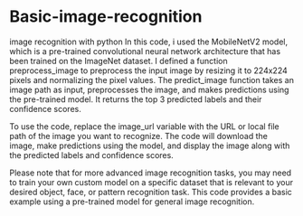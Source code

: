 # Basic-image-recognition
image recognition with python
In this code, i used the MobileNetV2 model, which is a pre-trained convolutional neural network architecture that has been trained on the ImageNet dataset. I defined a function preprocess_image to preprocess the input image by resizing it to 224x224 pixels and normalizing the pixel values. The predict_image function takes an image path as input, preprocesses the image, and makes predictions using the pre-trained model. It returns the top 3 predicted labels and their confidence scores.

To use the code, replace the image_url variable with the URL or local file path of the image you want to recognize. The code will download the image, make predictions using the model, and display the image along with the predicted labels and confidence scores.

Please note that for more advanced image recognition tasks, you may need to train your own custom model on a specific dataset that is relevant to your desired object, face, or pattern recognition task. This code provides a basic example using a pre-trained model for general image recognition.
